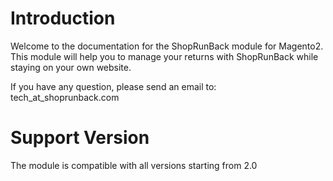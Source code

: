 # Introduction

Welcome to the documentation for the ShopRunBack module for Magento2.
This module will help you to manage your returns with ShopRunBack while staying on your own website.

If you have any question, please send an email to: tech_at_shoprunback.com

# Support Version
The module is compatible with all versions starting from 2.0